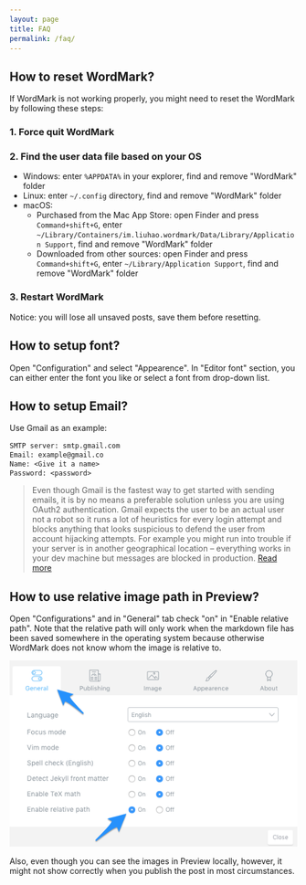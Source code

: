 ```yaml
---
layout: page
title: FAQ
permalink: /faq/
---
```


## How to reset WordMark?

If WordMark is not working properly, you might need to reset the WordMark by following these steps:

### 1. Force quit WordMark

### 2. Find the user data file based on your OS

- Windows: enter `%APPDATA%` in your explorer, find and remove "WordMark" folder
- Linux: enter `~/.config` directory, find and remove "WordMark" folder
- macOS:
    - Purchased from the Mac App Store: open Finder and press `Command+shift+G`, enter `~/Library/Containers/im.liuhao.wordmark/Data/Library/Application Support`, find and remove "WordMark" folder
    - Downloaded from other sources: open Finder and press `Command+shift+G`, enter `~/Library/Application Support`, find and remove "WordMark" folder

### 3. Restart WordMark

Notice: you will lose all unsaved posts, save them before resetting.

## How to setup font?

Open "Configuration" and select "Appearence". In "Editor font" section, you can either enter the font you like or select a font from drop-down list.

## How to setup Email?

Use Gmail as an example:

```
SMTP server: smtp.gmail.com
Email: example@gmail.co
Name: <Give it a name>
Password: <password>
```

> Even though Gmail is the fastest way to get started with sending emails, it is by no means a preferable solution unless you are using OAuth2 authentication. Gmail expects the user to be an actual user not a robot so it runs a lot of heuristics for every login attempt and blocks anything that looks suspicious to defend the user from account hijacking attempts. For example you might run into trouble if your server is in another geographical location – everything works in your dev machine but messages are blocked in production. [Read more](http://nodemailer.com/using-gmail/)

## How to use relative image path in Preview?

Open "Configurations" and in "General" tab check "on" in "Enable relative path". Note that the relative path will only work when the markdown file has been saved somewhere in the operating system because otherwise WordMark does not know whom the image is relative to.

![Untitled Image](https://raw.githubusercontent.com/fuermosi777/wordmark-website/gh-pages/images/Users/hao/Desktop/relative-path.png)

Also, even though you can see the images in Preview locally, however, it might not show correctly when you publish the post in most circumstances.